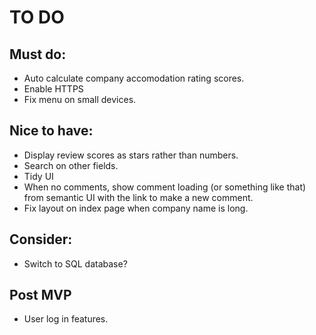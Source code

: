 # TO DO

## Must do:
+ Auto calculate company accomodation rating scores.
+ Enable HTTPS
+ Fix menu on small devices.

## Nice to have:
+ Display review scores as stars rather than numbers.
+ Search on other fields.
+ Tidy UI
+ When no comments, show comment loading (or something like that) from semantic UI with the link to make a new comment. 
+ Fix layout on index page when company name is long.

## Consider:
+ Switch to SQL database?

## Post MVP
+ User log in features.